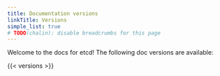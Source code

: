 ```yaml
---
title: Documentation versions
linkTitle: Versions
simple_list: true
# TODO(chalin): disable breadcrumbs for this page
---
```


Welcome to the docs for etcd! The following doc versions are available:

{{< versions >}}
